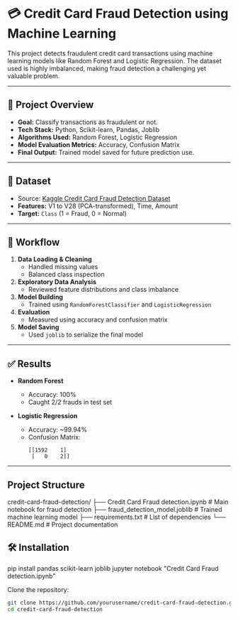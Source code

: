 # 💳 Credit Card Fraud Detection using Machine Learning

This project detects fraudulent credit card transactions using machine learning models like Random Forest and Logistic Regression. The dataset used is highly imbalanced, making fraud detection a challenging yet valuable problem.

---

## 🚀 Project Overview

- **Goal:** Classify transactions as fraudulent or not.
- **Tech Stack:** Python, Scikit-learn, Pandas, Joblib
- **Algorithms Used:** Random Forest, Logistic Regression
- **Model Evaluation Metrics:** Accuracy, Confusion Matrix
- **Final Output:** Trained model saved for future prediction use.

---

## 📂 Dataset

- Source: [Kaggle Credit Card Fraud Detection Dataset](https://www.kaggle.com/datasets/mlg-ulb/creditcardfraud)
- **Features:** V1 to V28 (PCA-transformed), Time, Amount
- **Target:** `Class` (1 = Fraud, 0 = Normal)

---

## 🧠 Workflow

1. **Data Loading & Cleaning**
   - Handled missing values
   - Balanced class inspection
2. **Exploratory Data Analysis**
   - Reviewed feature distributions and class imbalance
3. **Model Building**
   - Trained using `RandomForestClassifier` and `LogisticRegression`
4. **Evaluation**
   - Measured using accuracy and confusion matrix
5. **Model Saving**
   - Used `joblib` to serialize the final model

---

## ✅ Results

- **Random Forest**
  - Accuracy: 100%
  - Caught 2/2 frauds in test set

- **Logistic Regression**
  - Accuracy: ~99.94%
  - Confusion Matrix:
    ```
    [[1592    1]
     [   0    2]]
    ```

---
## Project Structure
credit-card-fraud-detection/
├── Credit Card Fraud detection.ipynb # Main notebook for fraud detection
├── fraud_detection_model.joblib # Trained machine learning model
├── requirements.txt # List of dependencies
└── README.md # Project documentation


## 🛠️ Installation
pip install pandas scikit-learn joblib
jupyter notebook "Credit Card Fraud detection.ipynb"

Clone the repository:
   ```bash
   git clone https://github.com/yourusername/credit-card-fraud-detection.git
   cd credit-card-fraud-detection


